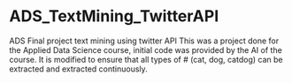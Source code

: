 # ADS_TextMining_TwitterAPI
ADS Final project text mining using twitter API
This was a project done for the Applied Data Science course, initial code was provided by the AI of the course. It is modified to ensure that all types of # (cat, dog, catdog) can be extracted and extracted continuously.
